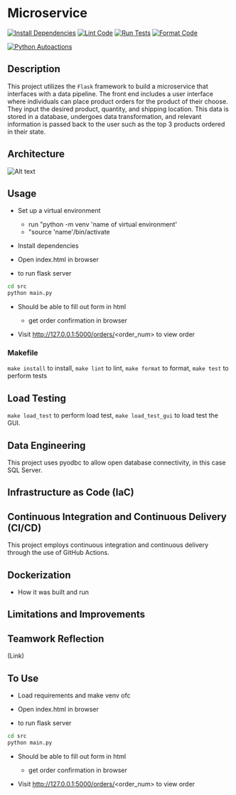 # Microservice

[![Install Dependencies](https://github.com/mkeohane01/IDS706-Microservice/actions/workflows/install.yml/badge.svg)](https://github.com/mkeohane01/IDS706-Microservice/actions/workflows/workflow-name.yml)
[![Lint Code](https://github.com/mkeohane01/IDS706-Microservice/actions/workflows/lint.yml/badge.svg)](https://github.com/mkeohane01/IDS706-Microservice/actions/workflows/workflow-name.yml)
[![Run Tests](https://github.com/mkeohane01/IDS706-Microservice/actions/workflows/test.yml/badge.svg)](https://github.com/mkeohane01/IDS706-Microservice/actions/workflows/workflow-name.yml)
[![Format Code](https://github.com/mkeohane01/IDS706-Microservice/actions/workflows/format.yml/badge.svg)](https://github.com/mkeohane01/IDS706-Microservice/actions/workflows/workflow-name.yml)

[![Python Autoactions](https://github.com/mkeohane01/python_template/actions/workflows/main.yml/badge.svg)](https://github.com/mkeohane01/python_template/actions/workflows/main.yml)


## Description

This project utilizes the `Flask` framework to build a microservice that interfaces with a data pipeline. The front end includes a user interface where individuals can place product orders for the product of their choose. They input the desired product, quantity, and shipping location. This data is stored in a database, undergoes data transformation, and relevant information is passed back to the user such as the top 3 products ordered in their state. 

## Architecture

![Alt text](<Screenshot 2023-12-06 at 1.05.36 AM.png>)

## Usage

- Set up a virtual environment 
    - run "python -m venv 'name of virtual environment'
    - "source 'name'/bin/activate

- Install dependencies
 
- Open index.html in browser

-  to run flask server
```bash
cd src
python main.py
```
- Should be able to fill out form in html
    - get order confirmation in browser

- Visit http://127.0.0.1:5000/orders/<order_num> to view order

### Makefile
`make install` to install, `make lint` to lint, `make format` to format, `make test` to perform tests

## Load Testing
`make load_test` to perform load test, `make load_test_gui` to load test the GUI.

## Data Engineering 

This project uses pyodbc to allow open database connectivity, in this case SQL Server. 

## Infrastructure as Code (IaC)

## Continuous Integration and Continuous Delivery (CI/CD)

This project employs continuous integration and continuous delivery through the use of GitHub Actions.

## Dockerization

- How it was built and run

## Limitations and Improvements

## Teamwork Reflection

(Link)

## To Use

- Load requirements and make venv ofc

- Open index.html in browser

-  to run flask server
```bash
cd src
python main.py
```
- Should be able to fill out form in html
    - get order confirmation in browser

- Visit http://127.0.0.1:5000/orders/<order_num> to view order
